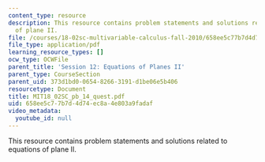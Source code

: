 ```yaml
---
content_type: resource
description: This resource contains problem statements and solutions related to equations
  of plane II.
file: /courses/18-02sc-multivariable-calculus-fall-2010/658ee5c77b7d4d74ec8a4e803a9fadaf_MIT18_02SC_pb_14_quest.pdf
file_type: application/pdf
learning_resource_types: []
ocw_type: OCWFile
parent_title: 'Session 12: Equations of Planes II'
parent_type: CourseSection
parent_uid: 373d1bd0-0654-8266-3191-d1be06e5b406
resourcetype: Document
title: MIT18_02SC_pb_14_quest.pdf
uid: 658ee5c7-7b7d-4d74-ec8a-4e803a9fadaf
video_metadata:
  youtube_id: null
---
```

This resource contains problem statements and solutions related to equations of plane II.

